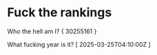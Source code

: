 # Fuck the rankings

Who the hell am I?
{ 30255161 }

What fucking year is it?
[ 2025-03-25T04:10:00Z ]
